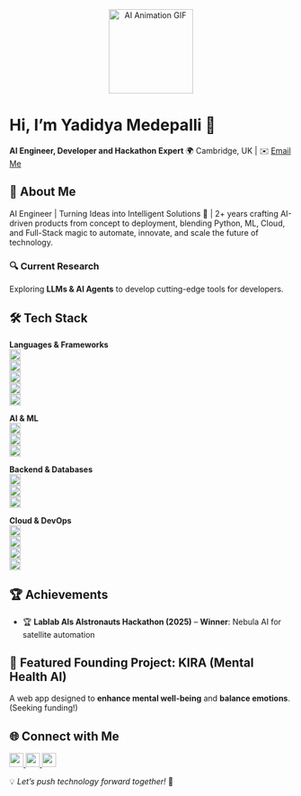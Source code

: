<div align="center">
  <img src="https://media.giphy.com/media/jZIq9jQjvBE6krE3Z6/giphy.gif" alt="AI Animation GIF" width="150" height="150"/>
</div>

# Hi, I’m **Yadidya Medepalli** 👋  
**AI Engineer, Developer and Hackathon Expert**
🌍 Cambridge, UK | ✉️ [Email Me](mailto:yadikrish@gmail.com)  

## 🚀 About Me  
AI Engineer | Turning Ideas into Intelligent Solutions 🚀 | 2+ years crafting AI-driven products from concept to deployment, blending Python, ML, Cloud, and Full-Stack magic to automate, innovate, and scale the future of technology.

### 🔍 Current Research  
Exploring **LLMs & AI Agents** to develop cutting-edge tools for developers.  

## 🛠 Tech Stack  

**Languages & Frameworks**  
<img src="https://img.shields.io/badge/Python-3776AB?style=for-the-badge&logo=python&logoColor=white" height="20">  
<img src="https://img.shields.io/badge/C++-00599C?style=for-the-badge&logo=cplusplus&logoColor=white" height="20">  
<img src="https://img.shields.io/badge/JavaScript-F7DF1E?style=for-the-badge&logo=javascript&logoColor=black" height="20">  
<img src="https://img.shields.io/badge/React-61DAFB?style=for-the-badge&logo=react&logoColor=black" height="20">  
<img src="https://img.shields.io/badge/Vue.js-4FC08D?style=for-the-badge&logo=vue.js&logoColor=white" height="20">  

**AI & ML**  
<img src="https://img.shields.io/badge/TensorFlow-FF6F00?style=for-the-badge&logo=tensorflow&logoColor=white" height="20">  
<img src="https://img.shields.io/badge/PyTorch-EE4C2C?style=for-the-badge&logo=pytorch&logoColor=white" height="20">  
<img src="https://img.shields.io/badge/Keras-D00000?style=for-the-badge&logo=keras&logoColor=white" height="20">  

**Backend & Databases**  
<img src="https://img.shields.io/badge/Node.js-339933?style=for-the-badge&logo=node.js&logoColor=white" height="20">  
<img src="https://img.shields.io/badge/MySQL-4479A1?style=for-the-badge&logo=mysql&logoColor=white" height="20">  
<img src="https://img.shields.io/badge/MongoDB-47A248?style=for-the-badge&logo=mongodb&logoColor=white" height="20">  

**Cloud & DevOps**  
<img src="https://img.shields.io/badge/AWS-232F3E?style=for-the-badge&logo=amazon-aws&logoColor=white" height="20">  
<img src="https://img.shields.io/badge/Google%20Cloud-4285F4?style=for-the-badge&logo=google-cloud&logoColor=white" height="20">  
<img src="https://img.shields.io/badge/Docker-2496ED?style=for-the-badge&logo=docker&logoColor=white" height="20">  
<img src="https://img.shields.io/badge/Kubernetes-326CE5?style=for-the-badge&logo=kubernetes&logoColor=white" height="20">  

## 🏆 Achievements  
- 🏆 **Lablab AIs AIstronauts Hackathon (2025)** – **Winner**: Nebula AI for satellite automation  

## 📌 Featured Founding Project: **KIRA (Mental Health AI)**  
A web app designed to **enhance mental well-being** and **balance emotions**. (Seeking funding!)  

## 🌐 Connect with Me  
<a href="https://github.com/YadidyaM">
  <img src="https://img.shields.io/badge/GitHub-181717?style=for-the-badge&logo=github&logoColor=white" height="25">
</a>  
<a href="https://www.linkedin.com/in/yadidya-medepalli/">
  <img src="https://img.shields.io/badge/LinkedIn-0077B5?style=for-the-badge&logo=linkedin&logoColor=white" height="25">
</a>  
<a href="https://yadidya.netlify.app/">
  <img src="https://img.shields.io/badge/Portfolio-000000?style=for-the-badge&logo=vercel&logoColor=white" height="25">
</a>  

💡 *Let’s push technology forward together!* 🚀  

